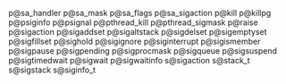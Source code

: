 p@sa_handler
p@sa_mask
p@sa_flags
p@sa_sigaction
p@kill
p@killpg
p@psiginfo
p@psignal
p@pthread_kill
p@pthread_sigmask
p@raise
p@sigaction
p@sigaddset
p@sigaltstack
p@sigdelset
p@sigemptyset
p@sigfillset
p@sighold
p@sigignore
p@siginterrupt
p@sigismember
p@sigpause
p@sigpending
p@sigprocmask
p@sigqueue
p@sigsuspend
p@sigtimedwait
p@sigwait
p@sigwaitinfo
s@sigaction
s@stack_t
s@sigstack
s@siginfo_t

